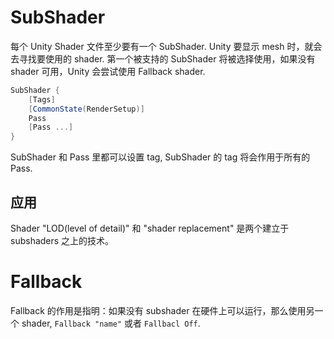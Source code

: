 # SubShader
每个 Unity Shader 文件至少要有一个 SubShader. Unity 要显示 mesh 时，就会去寻找要使用的 shader. 第一个被支持的 SubShader 将被选择使用，如果没有 shader 可用，Unity 会尝试使用 Fallback shader.

```glsl
SubShader {
    [Tags]
    [CommonState(RenderSetup)]
    Pass
    [Pass ...]
}

```

SubShader 和 Pass 里都可以设置 tag, SubShader 的 tag 将会作用于所有的 Pass.

## 应用

Shader "LOD(level of detail)" 和 "shader replacement" 是两个建立于 subshaders 之上的技术。

# Fallback
Fallback 的作用是指明：如果没有 subshader 在硬件上可以运行，那么使用另一个 shader, `Fallback "name"` 或者 `Fallbacl Off`.
